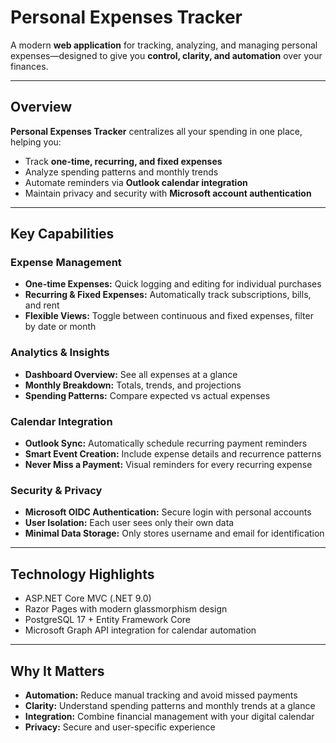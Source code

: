 # Personal Expenses Tracker

A modern **web application** for tracking, analyzing, and managing personal expenses—designed to give you **control, clarity, and automation** over your finances.

---

## Overview

**Personal Expenses Tracker** centralizes all your spending in one place, helping you:

- Track **one-time, recurring, and fixed expenses**
- Analyze spending patterns and monthly trends
- Automate reminders via **Outlook calendar integration**
- Maintain privacy and security with **Microsoft account authentication**

---

## Key Capabilities

### Expense Management
- **One-time Expenses:** Quick logging and editing for individual purchases  
- **Recurring & Fixed Expenses:** Automatically track subscriptions, bills, and rent  
- **Flexible Views:** Toggle between continuous and fixed expenses, filter by date or month  

### Analytics & Insights
- **Dashboard Overview:** See all expenses at a glance  
- **Monthly Breakdown:** Totals, trends, and projections  
- **Spending Patterns:** Compare expected vs actual expenses  

### Calendar Integration
- **Outlook Sync:** Automatically schedule recurring payment reminders  
- **Smart Event Creation:** Include expense details and recurrence patterns  
- **Never Miss a Payment:** Visual reminders for every recurring expense  

### Security & Privacy
- **Microsoft OIDC Authentication:** Secure login with personal accounts  
- **User Isolation:** Each user sees only their own data  
- **Minimal Data Storage:** Only stores username and email for identification  

---

## Technology Highlights

- ASP.NET Core MVC (.NET 9.0)  
- Razor Pages with modern glassmorphism design  
- PostgreSQL 17 + Entity Framework Core  
- Microsoft Graph API integration for calendar automation  

---

## Why It Matters

- **Automation:** Reduce manual tracking and avoid missed payments  
- **Clarity:** Understand spending patterns and monthly trends at a glance  
- **Integration:** Combine financial management with your digital calendar  
- **Privacy:** Secure and user-specific experience  
